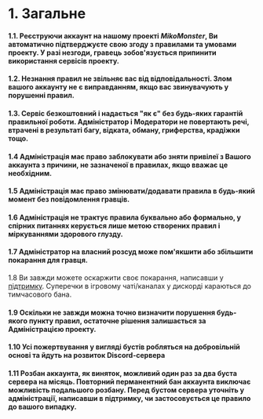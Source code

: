# 1. Загальне

#### 1.1. Реєструючи аккаунт на нашому проекті _MikoMonster_, Ви автоматично підтверджуєте свою згоду з правилами та умовами проекту. У разі незгоди, гравець зобов'язується припинити використання сервісів проекту.

#### 1.2. Незнання правил не звільняє вас від відповідальності. Злом вашого аккаунту не є виправданням, якщо вас звинувачують у порушенні правил.

#### 1.3. Сервіс безкоштовний і надається "як є" без будь-яких гарантій правильної роботи. Адміністратор і Модератори не повертають речі, втрачені в результаті багу, відката, обману, гриферства, крадіжки тощо.

#### 1.4 Адміністрація має право заблокувати або зняти привілеї з Вашого аккаунта з причини, не зазначеної в правилах, якщо вважає це необхідним.

#### 1.5 Адміністрація має право змінювати/додавати правила в будь-який момент без повідомлення гравців.

#### 1.6 Адміністрація не трактує правила буквально або формально, у спірних питаннях керується лише метою створених правил і міркуваннями здорового глузду.

#### 1.7 Адміністратор на власний розсуд може пом'якшити або збільшити покарання для гравця.

1.8 Ви завжди можете оскаржити своє покарання, написавши у [підтримку](https://discord.com/channels/713857039251800154/973887184971108353/973890077543510047). Суперечки в ігровому чаті/каналах у дискорді караються до тимчасового бана.

#### 1.9 Оскільки не завжди можна точно визначити порушення будь-якого пункту правил, остаточне рішення залишається за Адміністрацією проекту.

#### 1.10 Усі пожертвування у вигляді бустів робляться на добровільній основі та йдуть на розвиток Discord-сервера

#### 1.11 Розбан аккаунта, як виняток, можливий один раз за два буста сервера на місяць. Повторний перманентний бан аккаунта виключає можливість подальшого розбану. Перед бустом сервера уточніть у адміністрації, написавши в підтримку, чи застосовується це правило до вашого випадку.
